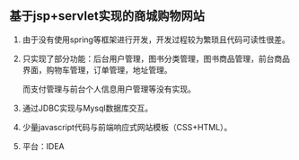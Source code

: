 ## 基于jsp+servlet实现的商城购物网站

1. 由于没有使用spring等框架进行开发，开发过程较为繁琐且代码可读性很差。

2. 只实现了部分功能：后台用户管理，图书分类管理，图书商品管理，前台商品界面，购物车管理，订单管理，地址管理。

   而支付管理与前台个人信息用户管理等没有实现。

3. 通过JDBC实现与Mysql数据库交互。

4. 少量javascript代码与前端响应式网站模板（CSS+HTML）。

5. 平台：IDEA 


